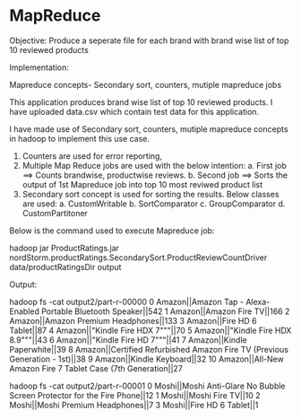 # MapReduce
Objective: Produce a seperate file for each brand with brand wise list of top 10 reviewed products

Implementation:

Mapreduce concepts- Secondary sort, counters, mutiple mapreduce jobs

This application produces brand wise list of top 10 reviewed products.
I have uploaded data.csv which contain test data for this application.

I have made use of Secondary sort, counters, mutiple mapreduce concepts in hadoop to implement this  use case.

1.  Counters are used for error reporting,
2.  Multiple Map Reduce jobs are used with the below intention:
    a. First job ==> Counts brandwise, productwise reviews.
    b. Second job ==> Sorts the output of 1st Mapreduce job into top 10 most reviwed product list
3. Secondary sort concept is used for sorting the results. Below classes are used:
    a. CustomWritable 
    b. SortComparator
    c. GroupComparator
    d. CustomPartitoner
    
Below is the command used to execute Mapreduce job:

hadoop jar ProductRatings.jar nordStorm.productRatings.SecondarySort.ProductReviewCountDriver data/productRatingsDir output

Output:

hadoop fs -cat output2/part-r-00000
0	Amazon||Amazon Tap - Alexa-Enabled Portable Bluetooth Speaker||542
1	Amazon||Amazon Fire TV||166
2	Amazon||Amazon Premium Headphones||133
3	Amazon||Fire HD 6 Tablet||87
4	Amazon||"Kindle Fire HDX 7"""||70
5	Amazon||"Kindle Fire HDX 8.9"""||43
6	Amazon||"Kindle Fire HD 7"""||41
7	Amazon||Kindle Paperwhite||39
8	Amazon||Certified Refurbished Amazon Fire TV (Previous Generation - 1st)||38
9	Amazon||Kindle Keyboard||32
10	Amazon||All-New Amazon Fire 7 Tablet Case (7th Generation||27

hadoop fs -cat output2/part-r-00001
0	Moshi||Moshi Anti-Glare No Bubble Screen Protector for the Fire Phone||12
1	Moshi||Moshi Fire TV||10
2	Moshi||Moshi Premium Headphones||7
3	Moshi||Fire HD 6 Tablet||1
